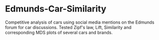 # Edmunds-Car-Similarity

Competitive analysis of cars using social media mentions on the Edmunds forum for car discussions. Tested Zipf's law, Lift, Similarity and corresponding MDS plots of several cars and brands.

